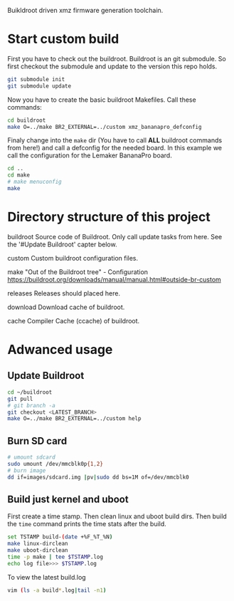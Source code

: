 Buikldroot driven xmz firmware generation toolchain.

# Start custom build
First you have to check out the buildroot. Buildroot is an git submodule.
So first checkout the submodule and update to the version this repo holds.
```bash
git submodule init
git submodule update
```

Now you have to create the basic buildroot Makefiles. Call these commands:
```bash
cd buildroot
make O=../make BR2_EXTERNAL=../custom xmz_bananapro_defconfig
```

Finaly change into the `make` dir (You have to call **ALL** buildroot commands
from here!) and call a defconfig for the needed board. In this example we call
the configuration for the Lemaker BananaPro board.
```bash
cd ..
cd make
# make menuconfig
make
```

# Directory structure of this project

buildroot       Source code of Buildroot. Only call update tasks from here.
                See the '#Update Buildroot' capter below.

custom          Custom buildroot configuration files.

make            "Out of the Buildroot tree" - Configuration
                https://buildroot.org/downloads/manual/manual.html#outside-br-custom

releases        Releases should placed here.

download        Download cache of buildroot.

cache           Compiler Cache (ccache) of buildroot.


# Adwanced usage
## Update Buildroot
```bash
cd ~/buildroot
git pull
# git branch -a
git checkout <LATEST_BRANCH>
make O=../make BR2_EXTERNAL=../custom help
```

## Burn SD card
```bash
# umount sdcard
sudo umount /dev/mmcblk0p{1,2}
# burn image
dd if=images/sdcard.img |pv|sudo dd bs=1M of=/dev/mmcblk0
```

## Build just kernel and uboot
First create a time stamp. Then clean linux and uboot build dirs. Then build
the `time` command prints the time stats after the build.
```bash
set TSTAMP build-(date +%F_%T_%N)
make linux-dirclean
make uboot-dirclean
time -p make | tee $TSTAMP.log
echo log file>>> $TSTAMP.log
```

To view the latest build.log
```bash
vim (ls -a build*.log|tail -n1)
```
